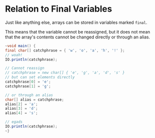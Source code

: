 # Relation to Final Variables

Just like anything else, arrays can be stored in variables marked `final`.

This means that the variable cannot be reassigned, but it does not mean
that the array's contents cannot be changed directly or through an alias.

```java
~void main() {
final char[] catchphrase = { 'w', 'o', 'a', 'h', '!' };
// woah!
IO.println(catchphrase);

// Cannot reassign
// catchphrase = new char[] { 'e', 'g', 'a', 'd', 's' }
// but can set elements directly
catchphrase[0] = 'e';
catchphrase[1] = 'g';

// or through an alias
char[] alias = catchphrase;
alias[2] = 'a';
alias[3] = 'd';
alias[4] = 's';

// egads
IO.println(catchphrase);
~}
```
